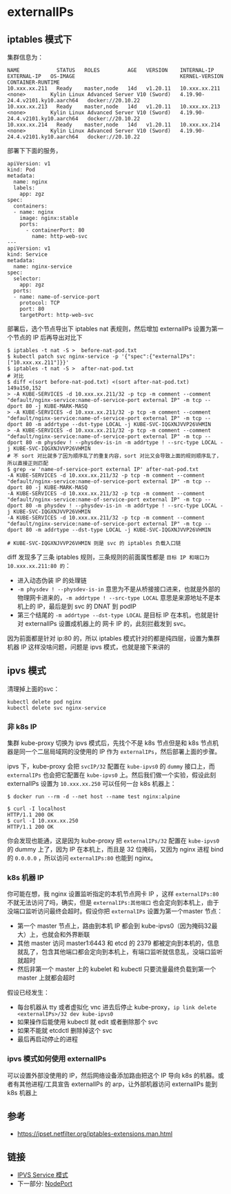 # externalIPs

## iptables 模式下

集群信息为：

```
NAME            STATUS   ROLES         AGE   VERSION    INTERNAL-IP     EXTERNAL-IP   OS-IMAGE                                  KERNEL-VERSION                    CONTAINER-RUNTIME
10.xxx.xx.211   Ready    master,node   14d   v1.20.11   10.xxx.xx.211   <none>        Kylin Linux Advanced Server V10 (Sword)   4.19.90-24.4.v2101.ky10.aarch64   docker://20.10.22
10.xxx.xx.213   Ready    master,node   14d   v1.20.11   10.xxx.xx.213   <none>        Kylin Linux Advanced Server V10 (Sword)   4.19.90-24.4.v2101.ky10.aarch64   docker://20.10.22
10.xxx.xx.214   Ready    master,node   14d   v1.20.11   10.xxx.xx.214   <none>        Kylin Linux Advanced Server V10 (Sword)   4.19.90-24.4.v2101.ky10.aarch64   docker://20.10.22
```

部署下下面的服务，

```
apiVersion: v1
kind: Pod
metadata:
  name: nginx
  labels:
    app: zgz
spec:
  containers:
  - name: nginx
    image: nginx:stable
    ports:
      - containerPort: 80
        name: http-web-svc
---
apiVersion: v1
kind: Service
metadata:
  name: nginx-service
spec:
  selector:
    app: zgz
  ports:
  - name: name-of-service-port
    protocol: TCP
    port: 80
    targetPort: http-web-svc
```

部署后，选个节点导出下 iptables nat 表规则，然后增加 externalIPs 设置为第一个节点的 IP 后再导出对比下

```
$ iptables -t nat -S >  before-nat-pod.txt
$ kubectl patch svc nginx-service -p '{"spec":{"externalIPs":["10.xxx.xx.211"]}}'
$ iptables -t nat -S >  after-nat-pod.txt
# 对比
$ diff <(sort before-nat-pod.txt) <(sort after-nat-pod.txt)
149a150,152
> -A KUBE-SERVICES -d 10.xxx.xx.211/32 -p tcp -m comment --comment "default/nginx-service:name-of-service-port external IP" -m tcp --dport 80 -j KUBE-MARK-MASQ
> -A KUBE-SERVICES -d 10.xxx.xx.211/32 -p tcp -m comment --comment "default/nginx-service:name-of-service-port external IP" -m tcp --dport 80 -m addrtype --dst-type LOCAL -j KUBE-SVC-IQGXNJVVP26VHMIN
> -A KUBE-SERVICES -d 10.xxx.xx.211/32 -p tcp -m comment --comment "default/nginx-service:name-of-service-port external IP" -m tcp --dport 80 -m physdev ! --physdev-is-in -m addrtype ! --src-type LOCAL -j KUBE-SVC-IQGXNJVVP26VHMIN
# 不 sort 对比就多了因为顺序乱了的重复内容，sort 对比又会导致上面的规则顺序乱了，所以直接正则匹配
$ grep -w 'name-of-service-port external IP' after-nat-pod.txt
-A KUBE-SERVICES -d 10.xxx.xx.211/32 -p tcp -m comment --comment "default/nginx-service:name-of-service-port external IP" -m tcp --dport 80 -j KUBE-MARK-MASQ
-A KUBE-SERVICES -d 10.xxx.xx.211/32 -p tcp -m comment --comment "default/nginx-service:name-of-service-port external IP" -m tcp --dport 80 -m physdev ! --physdev-is-in -m addrtype ! --src-type LOCAL -j KUBE-SVC-IQGXNJVVP26VHMIN
-A KUBE-SERVICES -d 10.xxx.xx.211/32 -p tcp -m comment --comment "default/nginx-service:name-of-service-port external IP" -m tcp --dport 80 -m addrtype --dst-type LOCAL -j KUBE-SVC-IQGXNJVVP26VHMIN

# KUBE-SVC-IQGXNJVVP26VHMIN 则是 svc 的 iptables 负载入口链
```

diff 发现多了三条 iptables 规则，三条规则的前面属性都是 `目标 IP 和端口为 10.xxx.xx.211:80 的`：
- 进入动态伪装 IP 的处理链
- `-m physdev ! --physdev-is-in` 意思为不是从桥接接口进来，也就是外部的物理网卡进来的，`-m addrtype ! --src-type LOCAL` 意思是来源地址不是本机上的 IP，最后是到 svc 的 DNAT 到 podIP
- 第三个结尾的 `-m addrtype --dst-type LOCAL` 是目标 IP 在本机，也就是针对 externalIPs 设置成机器上的 网卡 IP 的，此刻拦截发到 svc。 

因为前面都是针对 ip:80 的，所以 iptables 模式针对的都是纯四层，设置为集群机器 IP 这样没啥问题，问题是 ipvs 模式，也就是接下来讲的

## ipvs 模式

清理掉上面的svc：
```
kubectl delete pod nginx
kubectl delete svc nginx-service
```

### 非 k8s IP

集群 kube-proxy 切换为 ipvs 模式后，先找个不是 k8s 节点但是和 k8s 节点机器是同一个二层局域网的没使用的 IP 作为 `externalIPs`，然后部署上面的步骤。

ipvs 下，kube-proxy 会把 `svcIP/32` 配置在 `kube-ipvs0` 的 `dummy` 接口上，而 `externalIPs` 也会把它配置在  `kube-ipvs0` 上。然后我们做一个实验，假设此刻 externalIPs 设置为 `10.xxx.xx.250` 可以任何一台 k8s 机器上：

```
$ docker run --rm -d --net host --name test nginx:alpine

$ curl -I localhost
HTTP/1.1 200 OK
$ curl -I 10.xxx.xx.250
HTTP/1.1 200 OK
```

你会发现也能通，这是因为 kube-proxy 把 `externalIPs/32` 配置在  `kube-ipvs0` 的 dummy 上了，因为 IP 在本机上，而且是 32 位掩码，又因为 nginx 进程 bind 的 `0.0.0.0` ，所以访问 `externalIPs:80` 也能到 nginx。

### k8s 机器 IP

你可能在想，我 nginx 设置监听指定的本机节点网卡 IP ，这样 `externalIPs:80` 不就无法访问了吗，确实，但是 `externalIPs:其他端口` 也会定向到本机上，由于没端口监听访问最终会超时。假设你把 `externalIPs` 设置为第一个master 节点：

- 第一个 master 节点上，路由到本机 IP 都会到 kube-ipvs0（因为掩码32最大）上，也就会和外界断联
- 其他 master 访问 master1:6443 和 etcd 的 2379 都被定向到本机的，信息就乱了，包含其他端口都会定向到本机上，有端口监听就信息乱，没端口监听就超时
- 然后非第一个 master 上的 kubelet 和 kubectl 只要流量最终负载到第一个 master 上就都会超时

假设已经发生：

- 每台机器从 tty 或者虚拟化 vnc 进去后停止 kube-proxy，`ip link delete <externalIPs>/32 dev kube-ipvs0`
- 如果操作后能使用 kubectl 就 edit 或者删除那个 svc
- 如果不能就 etcdctl 删除掉这个 svc
- 最后再启动停止的进程

### ipvs 模式如何使用 externalIPs

可以设置外部没使用的 IP，然后网络设备添加路由把这个 IP 导向 k8s 的机器。或者有其他进程/工具宣告 externalIPs 的 arp，让外部机器访问 externalIPs 能到 k8s 机器上

## 参考

- https://ipset.netfilter.org/iptables-extensions.man.html

## 链接

- [IPVS Service 模式](04.02.02.md)
- 下一部分: [NodePort](04.03.md)
